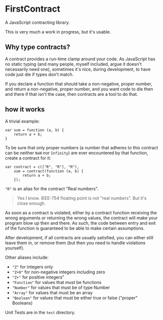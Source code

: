 FirstContract
=============

A JavaScript contracting library. 

This is very much a work in progress, but it's usable. 

## Why type contracts?
A contract provides a run-time clamp around your code. As JavaScript has no
static typing (and many people, myself included, argue it doesn't necessarily
need one), sometimes it's nice, during development, to have code just die if
types don't match. 

If you declare a function that should take a non-negative, proper number, and
return a non-negative, proper number, and you want code to die then and there
if that isn't the case, then contracts are a tool to do that.

## how it works

A trivial example: 

    var sum = function (a, b) {
        return a + b;
    }

To be sure that only proper numbers (a number that adheres to this contract
can be neither `NaN` nor `Infinity`) are ever encountered by that function, 
create a contract for it: 

    var contract = c(["R", "R"], "R"),
        sum = contract(function (a, b) {
            return a + b;
        });
        
`"R"` is an alias for the contract "Real numbers".

> Yes I know. IEEE-754 floating point is not "real numbers". But it's close 
> enough. 

As soon as a contract is violated, either by a contract function receiving 
the wrong arguments or returning the wrong values, the contract will make
your program blow up then and there. As such, the code between entry and 
exit of the function is guaranteed to be able to make certain assumptions. 

After development, if all contracts are usually satisfied, you can either
still leave them in, or remove them (but then you need to handle violations
yourself). 

Other aliases include: 

 - `"Z"` for integers only
 - `"Z+0"` for non-negative integers including zero
 - `"Z+"` for positive integers"
 - `"Function"` for values that must be functions
 - `"Number"` for values that must be of type Number
 - `"Array"` for values that must be an array
 - `"Boolean"` for values that must be either true or false ("proper" Booleans)
 
 
Unit Tests are in the `test` directory. 
      
